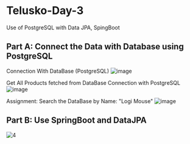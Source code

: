 # Telusko-Day-3
Use of PostgreSQL with Data JPA, SpingBoot


## Part A: Connect the Data with Database using PostgreSQL

Connection With DataBase (PostgreSQL)
![image](https://github.com/Vyankatesh-Telusko/Telusko-Day-3/assets/134121798/f3937df5-7f8a-4f72-8e06-2de4a6de8d17)

Get All Products fetched from DataBase Connection with PostgreSQL
![image](https://github.com/Vyankatesh-Telusko/Telusko-Day-3/assets/134121798/36bece57-4bcc-4afd-bbc1-7a074e93fab5)

Assignment:
Search the DataBase by Name: "Logi Mouse"
![image](https://github.com/Vyankatesh-Telusko/Telusko-Day-3/assets/134121798/b1a71563-5522-4b8c-8584-c9ba4ae401ef)

## Part B: Use SpringBoot and DataJPA

![4](https://github.com/Vyankatesh-Telusko/Telusko-Day-3/assets/134121798/629be1d9-577e-485f-84c1-ee8a634a47e7)

